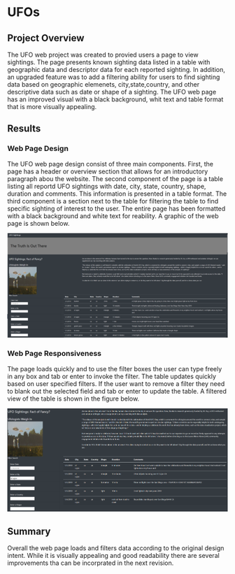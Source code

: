 # UFOs
## Project Overview
The UFO web project was created to provied users a page to view sightings.  The page presents known sighting data listed in a table with geographic data and descriptor data for each reported sighting.  In addition, an upgraded feature was to add a filtering ability for users to find sighting data based on geographic elemenets, city,state,country, and other descriptive data such as date or shape of a sighting. The UFO web page has an improved visual with a black background, whit text and table format that is more visually appealing.
## Results
### Web Page Design
The UFO web page design consist of three main components.  First, the page has a header or overview section that allows for an introductory paragraph abou the website.  The second component of the page is a table listing all reportd UFO sightings with date, city, state, country,  shape, duration and comments.  This information is presented in a table format. The third component is a section next to the table for filtering the table to find specific sighting of interest to the user.  The entire page has been formatted with a black background and white text for reability.  A graphic of the web page is shown below.

<img src="Web_page_overview.png" alt="page view">

### Web Page Responsiveness
The page loads quickly and to use the filter boxes the user can type freely in any box and tab or enter to invoke the filter.  The table updates quickly based on user specified filters.  If the user want to remove a filter they need to blank out the selected field and tab or enter to update the table.  A filtered view of the table is shown in the figure below.

<img src="Filtered_ufo_table.png">

## Summary
Overall the web page loads and filters data according to the original design intent.  While it is visually appealing and good readability there are several improvements tha can be incorprated in the next revision.
